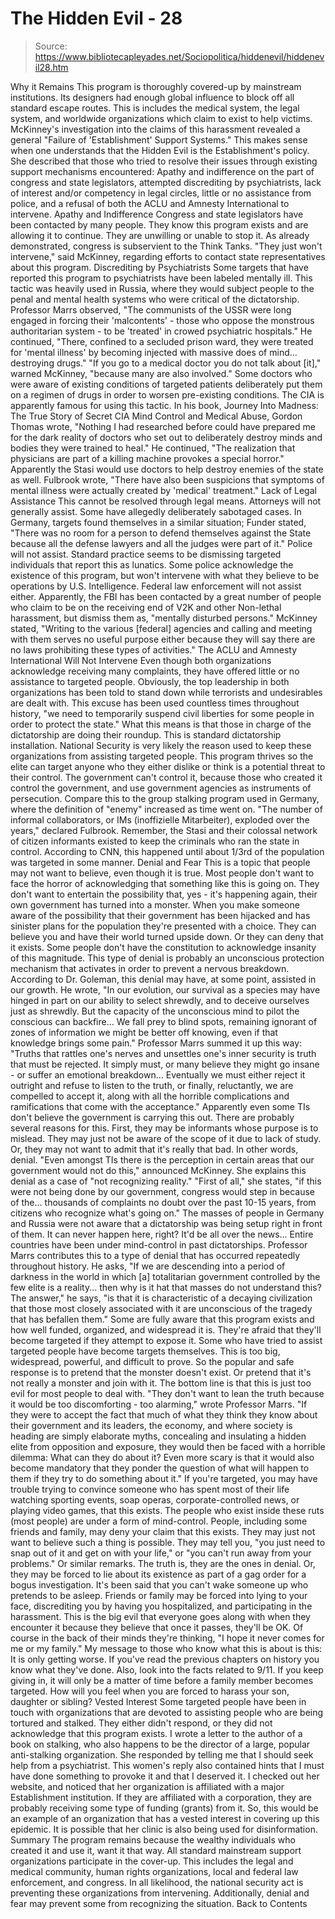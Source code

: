 # The Hidden Evil - 28

> Source: https://www.bibliotecapleyades.net/Sociopolitica/hiddenevil/hiddenevil28.htm

Why it Remains
This program is thoroughly covered-up by mainstream institutions. Its
designers had enough global influence to block off all standard escape
routes. This is includes the medical system, the legal system, and worldwide
organizations which claim to exist to help victims.
McKinney's investigation into the claims of this harassment revealed a
general "Failure of 'Establishment' Support Systems."
This makes sense when one understands that the
Hidden Evil is the Establishment's policy. She described that those who
tried to resolve their issues through existing support mechanisms
encountered: Apathy and indifference on the part of congress and state
legislators, attempted discrediting by psychiatrists, lack of interest
and/or competency in legal circles, little or no assistance from police, and
a refusal of both the ACLU and Amnesty International to intervene.
Apathy and Indifference
Congress and state legislators have been contacted by many people. They know
this program exists and are allowing it to continue. They are unwilling or
unable to stop it.
As already demonstrated, congress is subservient
to the Think Tanks.
"They just won't intervene," said McKinney,
regarding efforts to contact state representatives about this program.
Discrediting by Psychiatrists
Some targets that have reported this program to psychiatrists have been
labeled mentally ill.
This tactic was heavily used in Russia, where
they would subject people to the penal and mental health systems who were
critical of the dictatorship. Professor Marrs observed,
"The communists of the USSR were long
engaged in forcing their 'malcontents' - those who oppose the monstrous
authoritarian system - to be 'treated' in crowed psychiatric hospitals."
He continued, "There, confined to a secluded prison ward, they were
treated for 'mental illness' by becoming injected with massive does of
mind... destroying drugs."
"If you go to a medical doctor you do not
talk about [it]," warned McKinney, "because many are also involved."
Some doctors who were aware of existing
conditions of targeted patients deliberately put them on a regimen of drugs
in order to worsen pre-existing conditions.
The CIA is apparently famous for using this
tactic. In his book, Journey Into Madness: The True Story of Secret CIA
Mind Control and Medical Abuse, Gordon Thomas wrote,
"Nothing I had researched before could have
prepared me for the dark reality of doctors who set out to deliberately
destroy minds and bodies they were trained to heal."
He continued,
"The realization that physicians are part of
a killing machine provokes a special horror."
Apparently the Stasi would use doctors to help
destroy enemies of the state as well. Fulbrook wrote,
"There have also been suspicions that
symptoms of mental illness were actually created by 'medical'
treatment."
Lack of Legal Assistance
This cannot be resolved through legal means.
Attorneys will not generally assist. Some have
allegedly deliberately sabotaged cases. In Germany, targets found themselves
in a similar situation; Funder stated,
"There was no room for a person to defend
themselves against the State because all the defense lawyers and all the
judges were part of it."
Police will not assist. Standard practice seems
to be dismissing targeted individuals that report this as lunatics. Some
police acknowledge the existence of this program, but won't intervene with
what they believe to be operations by U.S. Intelligence. Federal law
enforcement will not assist either.
Apparently, the FBI has been contacted by a great number of people who claim
to be on the receiving end of V2K and other Non-lethal harassment, but
dismiss them as, "mentally disturbed persons."
McKinney stated,
"Writing to the various [federal] agencies
and calling and meeting with them serves no useful purpose either
because they will say there are no laws prohibiting these types of
activities."
The ACLU and Amnesty International Will Not
Intervene
Even though both organizations acknowledge receiving many complaints, they
have offered little or no assistance to targeted people.
Obviously, the top leadership in both
organizations has been told to stand down while terrorists and undesirables
are dealt with.
This excuse has been used countless times
throughout history,
"we need to temporarily suspend civil
liberties for some people in order to protect the state."
What this means is that those in charge of the
dictatorship are doing their roundup.
This is standard dictatorship installation.
National Security is very likely the reason used to keep these organizations
from assisting targeted people. This program thrives so the elite can target
anyone who they either dislike or think is a potential threat to their
control.
The government can't control it, because those who created it control the
government, and use government agencies as instruments of persecution.
Compare this to the group stalking program used
in Germany, where the definition of "enemy" increased as time went on.
"The number of informal collaborators, or
IMs (inoffizielle Mitarbeiter), exploded over the years," declared
Fulbrook.
Remember, the Stasi and their colossal network
of citizen informants existed to keep the criminals who ran the state in
control.
According to CNN, this happened until about
1/3rd of the population was targeted in some manner.
Denial and Fear
This is a topic that people may not
want to believe, even though it is true.
Most people don't want to face the horror of
acknowledging that something like this is going on. They don't want to
entertain the possibility that, yes - it's happening again, their own
government has turned into a monster.
When you make someone aware of the possibility
that their government has been hijacked and has sinister plans for the
population they're presented with a choice. They can believe you and have
their world turned upside down. Or they can deny that it exists. Some people
don't have the constitution to acknowledge insanity of this magnitude.
This type of denial is probably an unconscious
protection mechanism that activates in order to prevent a nervous breakdown.
According to Dr. Goleman, this denial may have, at some point, assisted in
our growth.
He wrote,
"In our evolution, our survival as a species
may have hinged in part on our ability to select shrewdly, and to
deceive ourselves just as shrewdly. But the capacity of the unconscious
mind to pilot the conscious can backfire... We fall prey to blind spots,
remaining ignorant of zones of information we might be better off
knowing, even if that knowledge brings some pain."
Professor Marrs summed it up this way:
"Truths that rattles one's nerves and
unsettles one's inner security is truth that must be rejected. It simply
must, or many believe they might go insane - or suffer an emotional
breakdown... Eventually we must either reject it outright and refuse to
listen to the truth, or finally, reluctantly, we are compelled to accept
it, along with all the horrible complications and ramifications that
come with the acceptance."
Apparently even some TIs don't believe the
government is carrying this out.
There are probably several reasons for this.
First, they may be informants whose purpose is to mislead. They may just not
be aware of the scope of it due to lack of study.
Or, they may not want to admit that it's really
that bad. In other words, denial.
"Even amongst TIs there is the perception in
certain areas that our government would not do this," announced
McKinney. She explains this denial as a case of "not recognizing
reality." "First of all," she states, "if this were not being done by
our government, congress would step in because of the... thousands of
complaints no doubt over the past 10-15 years, from citizens who
recognize what's going on."
The masses of people in Germany and Russia were
not aware that a dictatorship was being setup right in front of them. It can
never happen here, right? It'd be all over the news... Entire countries have
been under mind-control in past dictatorships. Professor Marrs contributes
this to a type of denial that has occurred repeatedly throughout history.
He asks,
"If we are descending into a period of
darkness in the world in which [a] totalitarian government controlled by
the few elite is a reality... then why is it hat that masses do not
understand this? The answer," he says, "is that it is characteristic of
a decaying civilization that those most closely associated with it are
unconscious of the tragedy that has befallen them."
Some are fully aware that this program exists
and how well funded, organized, and widespread it is.
They're afraid that they'll become targeted if
they attempt to expose it. Some who have tried to assist targeted people
have become targets themselves. This is too big, widespread, powerful, and
difficult to prove. So the popular and safe response is to pretend that the
monster doesn't exist. Or pretend that it's not really a monster and join
with it.
The bottom line is that this is just too evil
for most people to deal with.
"They don't want to lean the truth because
it would be too discomforting - too alarming," wrote Professor Marrs.
"If they were to accept the fact that much
of what they think they know about their government and its leaders, the
economy, and where society is heading are simply elaborate myths,
concealing and insulating a hidden elite from opposition and exposure,
they would then be faced with a horrible dilemma: What can they do about
it? Even more scary is that it would also become mandatory that they
ponder the question of what will happen to them if they try to do
something about it."
If you're targeted, you may have trouble trying
to convince someone who has spent most of their life watching sporting
events, soap operas, corporate-controlled news, or playing video games, that
this exists.
The people who exist inside these ruts (most
people) are under a form of mind-control. People, including some friends and
family, may deny your claim that this exists. They may just not want to
believe such a thing is possible.
They may tell you,
"you just need to snap out of it and get on
with your life," or "you can't run away from your problems."
Or similar remarks.
The truth is, they are the ones in denial. Or, they may be forced to lie
about its existence as part of a gag order for a bogus investigation. It's
been said that you can't wake someone up who pretends to be asleep. Friends
or family may be forced into lying to your face, discrediting you by having
you hospitalized, and participating in the harassment.
This is the big evil that everyone goes along with when they encounter it
because they believe that once it passes, they'll be OK.
Of course in the back of their minds they're
thinking,
"I hope it never comes for me or my family."
My message to those who know what this is about
is this: It is only getting worse. If you've read the previous chapters on
history you know what they've done. Also, look into the facts related to
9/11. If you keep giving in, it will only be a matter of time before a
family member becomes targeted.
How will you feel when you are forced to harass
your son, daughter or sibling?
Vested Interest
Some targeted people have been in touch with organizations that are devoted
to assisting people who are being tortured and stalked.
They either didn't respond, or they did not
acknowledge that this program exists. I wrote a letter to the author of a
book on stalking, who also happens to be the director of a large, popular
anti-stalking organization.
She responded by telling me that I should seek
help from a psychiatrist. This women's reply also contained hints that I
must have done something to provoke it and that I deserved it.
I checked out her website, and noticed that her organization is affiliated
with a major Establishment institution. If they are affiliated with a
corporation, they are probably receiving some type of funding (grants) from
it.
So, this would be an example of an organization
that has a vested interest in covering up this epidemic. It is possible that
her clinic is also being used for disinformation.
Summary
The program remains because the wealthy individuals who created it and use
it, want it that way.
All standard mainstream support organizations
participate in the cover-up. This includes the legal and medical community,
human rights organizations, local and federal law enforcement, and congress.
In all likelihood, the national security act is preventing these
organizations from intervening.
Additionally, denial and fear may prevent some
from recognizing the situation.
Back to Contents
